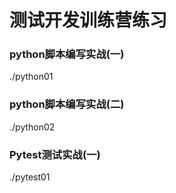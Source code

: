 # 测试开发训练营练习

### python脚本编写实战(一)
./python01

### python脚本编写实战(二)
./python02

### Pytest测试实战(一)
./pytest01